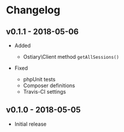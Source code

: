 # Changelog

## v0.1.1 - 2018-05-06

* Added
  * Ostiary\Client method `getAllSessions()`

* Fixed
  * phpUnit tests
  * Composer definitions
  * Travis-CI settings

## v0.1.0 - 2018-05-05

* Initial release
